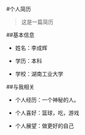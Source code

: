 #个人简历

>这是一篇简历

##基本信息

- 姓名：李成辉

- 学历：本科

- 学校：湖南工业大学

##与我相关

- 个人经历：一个神秘的人。

- 个人喜好：篮球，吃，游戏

- 个人展望：做更好的自己
